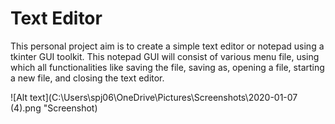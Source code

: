 # Text Editor

This personal project aim is to create a simple text editor or notepad using a tkinter GUI toolkit.  This notepad GUI will consist of 
various menu file, using which all functionalities like saving the file, saving as, opening a file, starting a new file, and closing the 
text editor.

![Alt text](C:\Users\spj06\OneDrive\Pictures\Screenshots\2020-01-07 (4).png "Screenshot)
